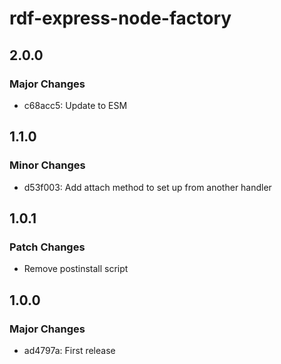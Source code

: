 # rdf-express-node-factory

## 2.0.0

### Major Changes

- c68acc5: Update to ESM

## 1.1.0

### Minor Changes

- d53f003: Add attach method to set up from another handler

## 1.0.1

### Patch Changes

- Remove postinstall script

## 1.0.0

### Major Changes

- ad4797a: First release
